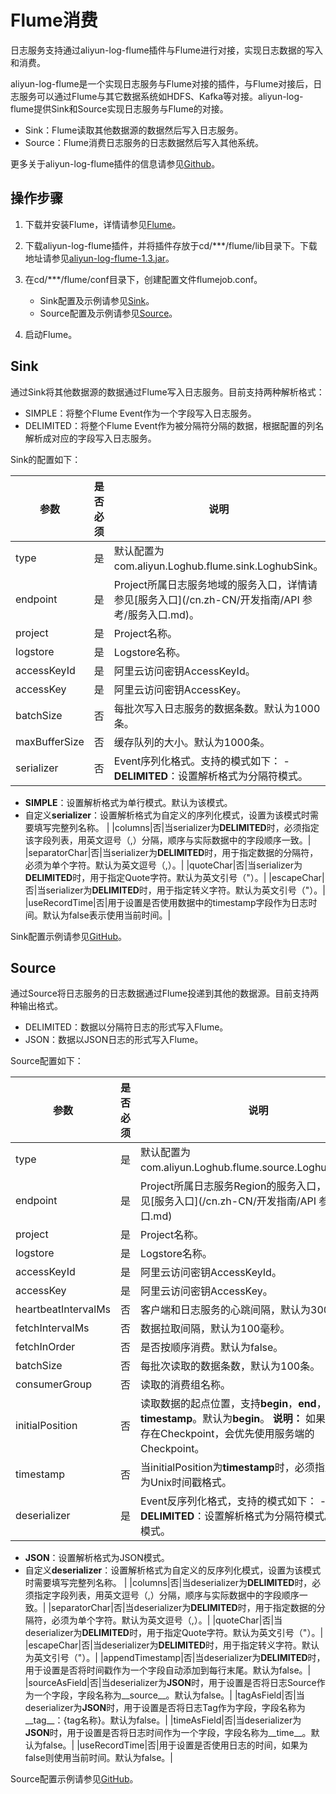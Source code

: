 # Flume消费

日志服务支持通过aliyun-log-flume插件与Flume进行对接，实现日志数据的写入和消费。

aliyun-log-flume是一个实现日志服务与Flume对接的插件，与Flume对接后，日志服务可以通过Flume与其它数据系统如HDFS、Kafka等对接。aliyun-log-flume提供Sink和Source实现日志服务与Flume的对接。

-   Sink：Flume读取其他数据源的数据然后写入日志服务。
-   Source：Flume消费日志服务的日志数据然后写入其他系统。

更多关于aliyun-log-flume插件的信息请参见[Github](https://github.com/aliyun/aliyun-log-flume)。

## 操作步骤

1.  下载并安装Flume，详情请参见[Flume](http://flume.apache.org/download.html)。

2.  下载aliyun-log-flume插件，并将插件存放于cd/\*\*\*/flume/lib目录下。下载地址请参见[aliyun-log-flume-1.3.jar](https://github.com/aliyun/aliyun-log-flume/releases/download/1.3/aliyun-log-flume-1.3.jar)。

3.  在cd/\*\*\*/flume/conf目录下，创建配置文件flumejob.conf。

    -   Sink配置及示例请参见[Sink](#section_wsy_7qg_7zx)。
    -   Source配置及示例请参见[Source](#section_wcf_ixl_8zq)。
4.  启动Flume。


## Sink

通过Sink将其他数据源的数据通过Flume写入日志服务。目前支持两种解析格式：

-   SIMPLE：将整个Flume Event作为一个字段写入日志服务。
-   DELIMITED：将整个Flume Event作为被分隔符分隔的数据，根据配置的列名解析成对应的字段写入日志服务。

Sink的配置如下：

|参数|是否必须|说明|
|--|----|--|
|type|是|默认配置为com.aliyun.Loghub.flume.sink.LoghubSink。|
|endpoint|是|Project所属日志服务地域的服务入口，详情请参见[服务入口](/cn.zh-CN/开发指南/API 参考/服务入口.md)。|
|project|是|Project名称。|
|logstore|是|Logstore名称。|
|accessKeyId|是|阿里云访问密钥AccessKeyId。|
|accessKey|是|阿里云访问密钥AccessKey。|
|batchSize|否|每批次写入日志服务的数据条数。默认为1000条。|
|maxBufferSize|否|缓存队列的大小。默认为1000条。|
|serializer|否|Event序列化格式。支持的模式如下： -   **DELIMITED**：设置解析格式为分隔符模式。
-   **SIMPLE**：设置解析格式为单行模式。默认为该模式。
-   自定义**serializer**：设置解析格式为自定义的序列化模式，设置为该模式时需要填写完整列名称。 |
|columns|否|当serializer为**DELIMITED**时，必须指定该字段列表，用英文逗号（,）分隔，顺序与实际数据中的字段顺序一致。|
|separatorChar|否|当serializer为**DELIMITED**时，用于指定数据的分隔符，必须为单个字符。默认为英文逗号（,）。|
|quoteChar|否|当serializer为**DELIMITED**时，用于指定Quote字符。默认为英文引号（"）。|
|escapeChar|否|当serializer为**DELIMITED**时，用于指定转义字符。默认为英文引号（"）。|
|useRecordTime|否|用于设置是否使用数据中的timestamp字段作为日志时间。默认为false表示使用当前时间。|

Sink配置示例请参见[GitHub](https://github.com/aliyun/aliyun-log-flume/blob/master/src/test/resources/sink-example.conf)。

## Source

通过Source将日志服务的日志数据通过Flume投递到其他的数据源。目前支持两种输出格式。

-   DELIMITED：数据以分隔符日志的形式写入Flume。
-   JSON：数据以JSON日志的形式写入Flume。

Source配置如下：

|参数|是否必须|说明|
|--|----|--|
|type|是|默认配置为com.aliyun.Loghub.flume.source.LoghubSource。|
|endpoint|是|Project所属日志服务Region的服务入口，详情请参见[服务入口](/cn.zh-CN/开发指南/API 参考/服务入口.md)|
|project|是|Project名称。|
|logstore|是|Logstore名称。|
|accessKeyId|是|阿里云访问密钥AccessKeyId。|
|accessKey|是|阿里云访问密钥AccessKey。|
|heartbeatIntervalMs|否|客户端和日志服务的心跳间隔，默认为30000毫秒。|
|fetchIntervalMs|否|数据拉取间隔，默认为100毫秒。|
|fetchInOrder|否|是否按顺序消费。默认为false。|
|batchSize|否|每批次读取的数据条数，默认为100条。|
|consumerGroup|否|读取的消费组名称。|
|initialPosition|否|读取数据的起点位置，支持**begin**，**end**，**timestamp**。默认为**begin**。 **说明：** 如果服务端已经存在Checkpoint，会优先使用服务端的Checkpoint。 |
|timestamp|否|当initialPosition为**timestamp**时，必须指定时间戳，为Unix时间戳格式。|
|deserializer|是|Event反序列化格式，支持的模式如下： -   **DELIMITED**：设置解析格式为分隔符模式。默认为该模式。
-   **JSON**：设置解析格式为JSON模式。
-   自定义**deserializer**：设置解析格式为自定义的反序列化模式，设置为该模式时需要填写完整列名称。 |
|columns|否|当deserializer为**DELIMITED**时，必须指定字段列表，用英文逗号（,）分隔，顺序与实际数据中的字段顺序一致。|
|separatorChar|否|当deserializer为**DELIMITED**时，用于指定数据的分隔符，必须为单个字符。默认为英文逗号（,）。|
|quoteChar|否|当deserializer为**DELIMITED**时，用于指定Quote字符。默认为英文引号（"）。|
|escapeChar|否|当deserializer为**DELIMITED**时，用于指定转义字符。默认为英文引号（"）。|
|appendTimestamp|否|当deserializer为**DELIMITED**时，用于设置是否将时间戳作为一个字段自动添加到每行末尾。默认为false。|
|sourceAsField|否|当deserializer为**JSON**时，用于设置是否将日志Source作为一个字段，字段名称为\_\_source\_\_。默认为false。|
|tagAsField|否|当deserializer为**JSON**时，用于设置是否将日志Tag作为字段，字段名称为\_\_tag\_\_：\{tag名称\}。默认为false。|
|timeAsField|否|当deserializer为**JSON**时，用于设置是否将日志时间作为一个字段，字段名称为\_\_time\_\_。默认为false。|
|useRecordTime|否|用于设置是否使用日志的时间，如果为false则使用当前时间。默认为false。|

Source配置示例请参见[GitHub](https://github.com/aliyun/aliyun-log-flume/blob/master/src/test/resources/source-example.conf)。

